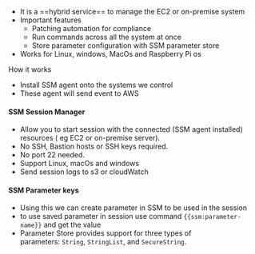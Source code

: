
- It is a ==hybrid service== to manage the EC2 or on-premise system
- Important features
  - Patching automation for compliance
  - Run commands across all the system at once
  - Store parameter configuration with SSM parameter store
- Works for Linux, windows, MacOs and Raspberry Pi os 

How it works
- Install SSM agent onto the systems we control
- These agent will send event to AWS

#### SSM Session Manager

- Allow you to start session with the connected (SSM agent installed) resources ( eg EC2 or on-premise server).
- No SSH, Bastion hosts or SSH keys required.
- No port 22 needed.
- Support Linux, macOs and windows
- Send session logs to s3 or cloudWatch


#### SSM Parameter keys
- Using this we can create parameter in SSM to be used in the session
- to use saved parameter in session use command `{{ssm:parameter-name}}` and get the value
- Parameter Store provides support for three types of parameters: `String`, `StringList`, and `SecureString`.